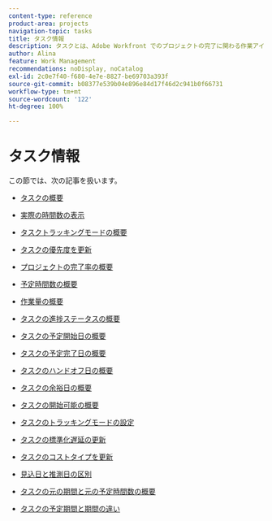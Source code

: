 ```yaml
---
content-type: reference
product-area: projects
navigation-topic: tasks
title: タスク情報
description: タスクとは、Adobe Workfront でのプロジェクトの完了に関わる作業アイテムです。タスク情報について詳しくは、次の記事を参照してください。
author: Alina
feature: Work Management
recommendations: noDisplay, noCatalog
exl-id: 2c0e7f40-f680-4e7e-8827-be69703a393f
source-git-commit: b08377e539b04e896e84d17f46d2c941b0f66731
workflow-type: tm+mt
source-wordcount: '122'
ht-degree: 100%

---
```


# タスク情報

この節では、次の記事を扱います。

* [タスクの概要](../../../manage-work/tasks/task-information/tasks-overview.md)
* [実際の時間数の表示](../../../manage-work/tasks/task-information/actual-hours.md)
* [タスクトラッキングモードの概要](../../../manage-work/tasks/task-information/task-tracking-mode.md)
* [タスクの優先度を更新](../../../manage-work/tasks/task-information/task-priority.md)
* [プロジェクトの完了率の概要](../../../manage-work/tasks/task-information/project-percent-complete.md)
* [予定時間数の概要](../../../manage-work/tasks/task-information/planned-hours.md)
* [作業量の概要](../../../manage-work/tasks/task-information/work-effort.md)
* [タスクの進捗ステータスの概要](../../../manage-work/tasks/task-information/task-progress-status.md)
* [タスクの予定開始日の概要](../../../manage-work/tasks/task-information/task-planned-start-date.md)
* [タスクの予定完了日の概要](../../../manage-work/tasks/task-information/task-planned-completion-date.md)
* [タスクのハンドオフ日の概要](../../../manage-work/tasks/task-information/handoff-task-date.md)
* [タスクの余裕日の概要](../../../manage-work/tasks/task-information/task-slack-date.md)
* [タスクの開始可能の概要](../../../manage-work/tasks/task-information/can-start-task-overview.md)
* [タスクのトラッキングモードの設定](../../../manage-work/tasks/task-information/set-tracking-mode-for-tasks.md)
* [タスクの標準化遅延の更新](../../../manage-work/tasks/task-information/task-leveling-delay.md)
* [タスクのコストタイプを更新](../../../manage-work/tasks/task-information/update-task-cost-type.md)
* [見込日と推測日の区別](../../../manage-work/tasks/task-information/differentiate-projected-estimated-dates.md)
* [タスクの元の期間と元の予定時間数の概要](../../../manage-work/tasks/task-information/task-original-duration-and-original-planned-hours.md)
* [タスクの予定期間と期間の違い](../../../manage-work/tasks/task-information/planned-duration-vs-duration-for-tasks.md)

  <!--
  <li><a href="../../../manage-work/tasks/task-information/project-task-issue-dates.md">Overview of project, task, and issue dates</a> </li>
  -->
